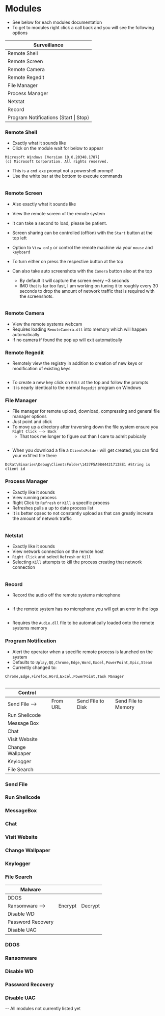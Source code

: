 # Modules

* See below for each modules documentation&#x20;
* To get to modules right click a call back and you will see the following options

| Surveillance                          |
| ------------------------------------- |
| Remote Shell                          |
| Remote Screen                         |
| Remote Camera                         |
| Remote Regedit                        |
| File Manager                          |
| Process Manager                       |
| Netstat                               |
| Record                                |
| Program Notifications (Start \| Stop) |

### Remote Shell

* Exactly what it sounds like
* Click on the module wait for below to appear

```
Microsoft Windows [Version 10.0.20348.1787]
(c) Microsoft Corporation. All rights reserved.
```

* This is a `cmd.exe` prompt not a powershell prompt!
* Use the white bar at the bottom to execute commands&#x20;

<figure><img src="../../.gitbook/assets/image (1).png" alt=""><figcaption></figcaption></figure>

### Remote Screen

* Also exactly what it sounds like
* View the remote screen of the remote system&#x20;
* It can take a second to load, please be patient.
* Screen sharing can be controlled (off/on) with the `Start` button at the top left&#x20;
* Option to `View only` or control the remote machine via your `mouse` and `keyboard`&#x20;
* To turn either on press the respective button at the top
*   Can also take auto screenshots with the `Camera` button also at the top &#x20;

    * By default it will capture the screen every \~3 seconds
    * IMO that is far too fast, I am working on tuning it to roughly every 30 seconds to drop the amount of network traffic that is required with the screenshots.



    <figure><img src="../../.gitbook/assets/image (3).png" alt=""><figcaption></figcaption></figure>

### Remote Camera

* View the remote systems webcam
* Requires loading `RemoteCamera.dll` into memory which will happen automatically
* If no camera if found the pop up will exit automatically&#x20;

### Remote Regedit

* Remotely view the registry in addition to creation of new keys or modification of existing keys&#x20;

<figure><img src="../../.gitbook/assets/image (6) (2).png" alt=""><figcaption></figcaption></figure>

* To create a new key click on `Edit` at the top and follow the prompts
* It is nearly identical to the normal `Regedit` program on Windows

### File Manager&#x20;

* File manager for remote upload, download, compressing and general file manager options
* Just point and click
* To move up a directory after traversing down the file system ensure you `Right Click --> Back`
  * That took me longer to figure out than I care to admit pubically

<figure><img src="../../.gitbook/assets/image (2).png" alt=""><figcaption></figcaption></figure>

* When you download a file a `ClientsFolder` will get created, you can find your exfil'ed file there

```
DcRat\Binaries\Debug\ClientsFolder\1427F5A9B444217138E1 #String is client id
```

### Process Manager&#x20;

* Exactly like it sounds
* View running process
* Right Click to `Refresh` or `Kill` a specific process
* Refreshes pulls a up to date process list
* It is better opsec to not constantly upload as that can greatly increate the amount of network traffic

<figure><img src="../../.gitbook/assets/image.png" alt=""><figcaption></figcaption></figure>

### Netstat

* Exactly like it sounds
* View network connection on the remote host
* `Right Click` and select `Refresh` or `Kill`&#x20;
* Selecting `Kill` attempts to kill the process creating that network connection

<figure><img src="../../.gitbook/assets/image (6).png" alt=""><figcaption></figcaption></figure>

### Record&#x20;

* Record the audio off the remote systems microphone&#x20;

<figure><img src="../../.gitbook/assets/image (9).png" alt=""><figcaption></figcaption></figure>

* If the remote system has no microphone you will get an error in the logs&#x20;

<figure><img src="../../.gitbook/assets/image (8).png" alt=""><figcaption></figcaption></figure>

* Requires the `Audio.dll` file to be automatically loaded onto the remote systems memory&#x20;

### Program Notification

* Alert the operator when a specific remote process is launched on the system
* Defaults to `Uplay,QQ,Chrome,Edge,Word,Excel,PowerPoint,Epic,Steam`
* Currently changed to:

```
Chrome,Edge,Firefox,Word,Excel,PowerPoint,Task Manager
```

<figure><img src="../../.gitbook/assets/image (7).png" alt=""><figcaption></figcaption></figure>

| Control          |          |                   |                     |
| ---------------- | -------- | ----------------- | ------------------- |
| Send File -->    | From URL | Send File to Disk | Send File to Memory |
| Run Shellcode    |          |                   |                     |
| Message Box      |          |                   |                     |
| Chat             |          |                   |                     |
| Visit Website    |          |                   |                     |
| Change Wallpaper |          |                   |                     |
| Keylogger        |          |                   |                     |
| File Search      |          |                   |                     |

### Send File



### Run Shellcode



### MessageBox



### Chat&#x20;



### Visit Website



### Change Wallpaper



### Keylogger



### File Search

| Malware           |         |         |
| ----------------- | ------- | ------- |
| DDOS              |         |         |
| Ransomware -->    | Encrypt | Decrypt |
| Disable WD        |         |         |
| Password Recovery |         |         |
| Disable UAC       |         |         |

### DDOS



### Ransomware



### Disable WD



### Password Recovery



### Disable UAC



\-- All modules not currently listed yet

